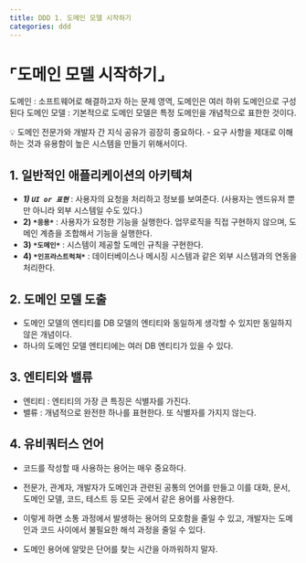 ```yaml
---
title: DDD 1. 도메인 모델 시작하기
categories: ddd
---
```


# ⌜**도메인 모델 시작하기⌟**

도메인 : 소프트웨어로 해결하고자 하는 문제 영역, 도메인은 여러 하위 도메인으로 구성된다
도메인 모델 : 기본적으로 도메인 모델은 특정 도메인을 개념적으로 표한한 것이다.

<aside>
💡 도메인 전문가와 개발자 간 지식 공유가 굉장히 중요하다.
- 요구 사항을 제대로 이해하는 것과 유용함이 높은 시스템을 만들기 위해서이다.

</aside>

## 1. 일반적인 애플리케이션의 아키텍쳐

- ***1) `UI or 표현`*** : 사용자의 요청을 처리하고 정보를 보여준다. 
(사용자는 엔드유저 뿐만 아니라 외부 시스템일 수도 있다.)
- **2) `*응용*`** : 사용자가 요청한 기능을 실행한다. 업무로직을 직접 구현하지 않으며, 도메인 계층을 조합해서 기능을 실행한다.
- **3) `*도메인*`** : 시스템이 제공할 도메인 규칙을 구현한다.
- **4) `*인프라스트럭쳐*`** : 데이터베이스나 메시징 시스템과 같은 외부 시스템과의 연동을 처리한다.

## 2. 도메인 모델 도출

- 도메인 모델의 엔티티를 DB 모델의 엔티티와 동일하게 생각할 수 있지만 동일하지 않은 개념이다.
- 하나의 도메인 모델 엔티티에는 여러 DB 엔티티가 있을 수 있다.

## 3. 엔티티와 밸류

- 엔티티 : 엔티티의 가장 큰 특징은 식별자를 가진다.
- 밸류 : 개념적으로 완전한 하나를 표현한다. 또 식별자를 가지지 않는다.

## 4. 유비쿼터스 언어

- 코드를 작성할 때 사용하는 용어는 매우 중요하다. 

- 전문가, 관계자, 개발자가 도메인과 관련된 공통의 언어를 만들고 이를 대화, 문서, 도메인 모델, 코드, 테스트 등 모든 곳에서 같은 용어를 사용한다. 

- 이렇게 하면 소통 과정에서 발생하는 용어의 모호함을 줄일 수 있고, 개발자는 도메인과 코드 사이에서 불필요한 해석 과정을 줄일 수 있다.

- 도메인 용어에 알맞은 단어를 찾는 시간을 아까워하지 말자.
